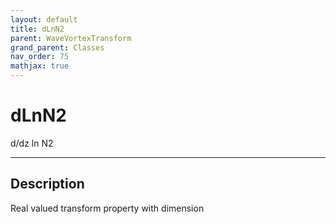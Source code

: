```yaml
---
layout: default
title: dLnN2
parent: WaveVortexTransform
grand_parent: Classes
nav_order: 75
mathjax: true
---
```


#  dLnN2

d/dz ln N2


---

## Description
Real valued transform property with dimension 